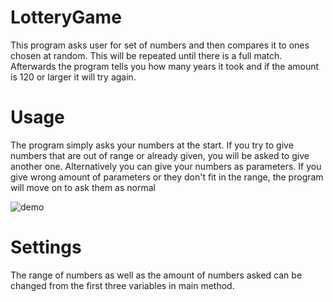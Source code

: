# LotteryGame
This program asks user for set of numbers and then compares it to ones chosen at random. This will be repeated until there is a full match. Afterwards the program tells you how many years it took and if the amount is 120 or larger it will try again.
# Usage
The program simply asks your numbers at the start. If you try to give numbers that are out of range or already given, you will be asked to give another one. Alternatively you can give your numbers as parameters. If you give wrong amount of parameters or they don't fit in the range, the program will move on to ask them as normal

![demo](https://user-images.githubusercontent.com/73238758/96752168-c5f48e80-13d6-11eb-8cbc-2a295cd93bcd.PNG)

# Settings
The range of numbers as well as the amount of numbers asked can be changed from the first three variables in main method.
